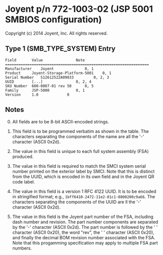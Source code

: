 # Joyent p/n 772-1003-02 (JSP 5001 SMBIOS configuration)

Copyright (c) 2014 Joyent, Inc.  All rights reserved.

## Type 1 (SMB_TYPE_SYSTEM) Entry

```
Field		Value				Note
=================================================================
Manufacturer	Joyent				0, 1
Product		Joyent-Storage-Platform-5001	0, 1
Serial Number	S12612522A09033			0, 2, 3
UUID		[...]				0, 2, 4
SKU Number	600-0007-01 rev 50		0, 5
Family		JSP-5000			0, 1
Version		1.0				0
```

## Notes

0. All fields are to be 8-bit ASCII-encoded strings.

1. This field is to be programmed verbatim as shown in the table.  The
characters separating the components of the name are all the '-' character
(ASCII 0x2d).

2. The value in this field is unique to each full system assembly (FSA)
produced.

3. The value in this field is required to match the SMCI system serial
number printed on the exterior label by SMCI.  Note that this is distinct
from the UUID, which is encoded in its own field and in the Joyent QR code
label.

4. The value in this field is a version 1 RFC 4122 UUID.  It is to be
encoded in stringified format; e.g., `1bff6410-2472-11e2-81c1-0800200c9a66`.
The characters separating the components of the UUID are ll the '-'
character (ASCII 0x2d).

5. The value in this field is the Joyent part number of the FSA, including
dash number and revision.  The part number components are separated by the
'-' character (ASCII 0x2d).  The part number is followed by the ' '
character (ASCII 0x20), the word "rev", the ' ' character (ASCII 0x20), and
finally the decimal BOM revision number associated with the FSA.  Note that
this progamming specification may apply to multiple FSA part numbers.

